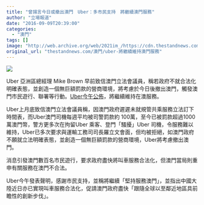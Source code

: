 ```yaml
---
title: "曾揚言今日或撤出澳門　Uber：多市民支持　將繼續澳門服務"
author: "立場報道"
date: "2016-09-09T20:39:00"
categories:
  - "澳門"
tags: []
image: "http://web.archive.org/web/2021im_/https://cdn.thestandnews.com/media/photos/cache/uber-10_265j2_1200x0.png"
original_url: "thestandnews.com/澳門/uber-將繼續維持澳門服務"
---
```

![](http://web.archive.org/web/2021im_/https://cdn.thestandnews.com/media/photos/cache/uber-10_265j2_1200x0.png)

Uber 亞洲區總經理 Mike Brown 早前致信澳門立法會議員，稱若政府不就合法化明確表態，並創造一個無巨額罰款的營商環境，將考慮於今日後撤出澳門，觸發澳門市民遊行、聯署等行動。[Uber今午公佈](http://web.archive.org/web/20210628183510/https://newsroom.uber.com/macau/uberon-chi/)，將繼續維持在澳服務。

Uber上月底致信澳門立法會議員稱，因澳門政府遲遲未就規管共乘服務立法訂下時間表，而Uber澳門司機每週平均被司警罰款約 100萬，至今已被罰款超過1000萬澳門幣，警方更多次在拘留Uber 乘客、登門「騷擾」Uber 司機，令服務難以維持，Uber已多次要求與運輸工務司司長羅立文會面，但均被拒絕，如澳門政府不願就立法明確表態，並創造一個無巨額罰款的營商環境，Uber將考慮撤出澳門。

消息引發澳門數百名市民遊行，要求政府盡快將叫車服務合法化，但澳門當局則重申有關服務在澳門不合法。

Uber今午發表聲明，感謝市民支持，並稱將繼續「堅持服務澳門」，並指出中國大陸近日亦已實現叫車服務合法化，促請澳門政府盡快「跟隨全球以至鄰近地區具前瞻性的創新步伐」。